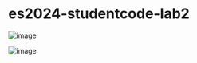 # es2024-studentcode-lab2


![image](https://github.com/user-attachments/assets/556faadf-2419-402c-b223-1cfdbf44dae4)

![image](https://github.com/user-attachments/assets/6b41b7a9-8afb-42ef-82aa-cc18462eb4ec)

